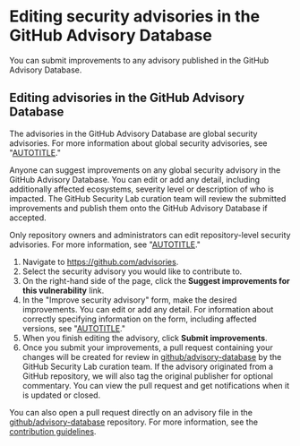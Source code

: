 # Editing security advisories in the GitHub Advisory Database

You can submit improvements to any advisory published in the GitHub Advisory Database.

## Editing advisories in the GitHub Advisory Database

The advisories in the GitHub Advisory Database are global security advisories. For more information about global security advisories, see "[AUTOTITLE](/code-security/security-advisories/working-with-global-security-advisories-from-the-github-advisory-database/about-global-security-advisories)."

Anyone can suggest improvements on any global security advisory in the GitHub Advisory Database. You can edit or add any detail, including additionally affected ecosystems, severity level or description of who is impacted. The GitHub Security Lab curation team will review the submitted improvements and publish them onto the GitHub Advisory Database if accepted.

Only repository owners and administrators can edit repository-level security advisories. For more information, see "[AUTOTITLE](/code-security/security-advisories/working-with-repository-security-advisories/editing-a-repository-security-advisory)."

1. Navigate to https://github.com/advisories.
1. Select the security advisory you would like to contribute to.
1. On the right-hand side of the page, click the **Suggest improvements for this vulnerability** link.
1. In the "Improve security advisory" form, make the desired improvements. You can edit or add any detail. For information about correctly specifying information on the form, including affected versions, see "[AUTOTITLE](/code-security/security-advisories/guidance-on-reporting-and-writing-information-about-vulnerabilities/best-practices-for-writing-repository-security-advisories)."
1. When you finish editing the advisory, click **Submit improvements**.
1. Once you submit your improvements, a pull request containing your changes will be created for review in [github/advisory-database](https://github.com/github/advisory-database) by the GitHub Security Lab curation team. If the advisory originated from a GitHub repository, we will also tag the original publisher for optional commentary. You can view the pull request and get notifications when it is updated or closed.

You can also open a pull request directly on an advisory file in the [github/advisory-database](https://github.com/github/advisory-database) repository. For more information, see the [contribution guidelines](https://github.com/github/advisory-database/blob/main/CONTRIBUTING.md).
